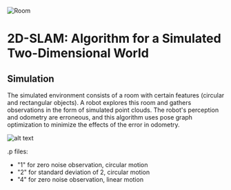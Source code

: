 ![Room](https://user-images.githubusercontent.com/47930459/119280152-067ee980-bbfe-11eb-88f2-f6e995ddd6ab.jpg)
# 2D-SLAM: Algorithm for a Simulated Two-Dimensional World

## Simulation
The simulated environment consists of a room with certain features (circular and rectangular objects). A robot explores this room and gathers observations in the form of simulated point clouds. The robot's perception and odometry are erroneous, and this algorithm uses pose graph optimization to minimize the effects of the error in odometry.

![alt text](https://github.com/bapat-akshay/2D-SLAM/edit/main/Room.PNG)




.p files:

- "1" for zero noise observation, circular motion
- "2" for standard deviation of 2, circular motion
- "4" for zero noise observation, linear motion
